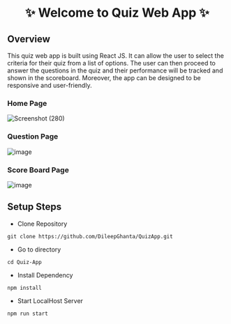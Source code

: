 <h1 align="center">✨ Welcome to Quiz Web App ✨</h1>

## Overview 

This quiz web app is built using React JS. It can allow the user to select the criteria for their quiz from a list of options. The user can then proceed to answer the questions in the quiz and their performance will be tracked and shown in the scoreboard. Moreover, the app can be designed to be responsive and user-friendly.


### Home Page 
![Screenshot (280)](https://user-images.githubusercontent.com/87645745/206394866-4e74fd37-3af4-4bca-8ebe-f3810598d869.png) 


### Question Page 
![image](https://user-images.githubusercontent.com/87645745/206397113-b70dc86a-c78c-4f6c-bf61-8183c4c07262.png)  


### Score Board Page 
![image](https://user-images.githubusercontent.com/87645745/206397461-168cfe8f-2cbe-4d5e-a268-3540baf69ca5.png) 

## Setup Steps

- Clone Repository

```
git clone https://github.com/DileepGhanta/QuizApp.git
```
- Go to directory

```
cd Quiz-App
```
- Install Dependency 
```
npm install
```
- Start LocalHost Server
```
npm run start
```
